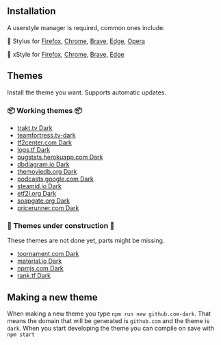 ## Installation

A userstyle manager is required, common ones include:

🎨 Stylus for [Firefox](https://addons.mozilla.org/en-US/firefox/addon/styl-us/), [Chrome](https://chrome.google.com/webstore/detail/stylus/clngdbkpkpeebahjckkjfobafhncgmne), [Brave](https://chrome.google.com/webstore/detail/stylus/clngdbkpkpeebahjckkjfobafhncgmne), [Edge](https://chrome.google.com/webstore/detail/stylus/clngdbkpkpeebahjckkjfobafhncgmne), [Opera](https://addons.opera.com/en-gb/extensions/details/stylus/)

🎨 xStyle for [Firefox](https://addons.mozilla.org/firefox/addon/xstyle/), [Chrome](https://chrome.google.com/webstore/detail/xstyle/hncgkmhphmncjohllpoleelnibpmccpj), [Brave](https://chrome.google.com/webstore/detail/xstyle/hncgkmhphmncjohllpoleelnibpmccpj), [Edge](https://chrome.google.com/webstore/detail/xstyle/hncgkmhphmncjohllpoleelnibpmccpj)

## Themes

Install the theme you want. Supports automatic updates.

### 📦 Working themes 📦

- [trakt.tv Dark](https://raw.githubusercontent.com/PhongGuy/themes/main/dist/trakt-dark.user.css)
- [teamfortress.tv-dark](https://raw.githubusercontent.com/PhongGuy/themes/main/dist/teamfortress.tv-dark.user.css)
- [tf2center.com Dark](https://raw.githubusercontent.com/PhongGuy/themes/main/dist/tf2center.com-dark.user.css)
- [logs.tf Dark](https://raw.githubusercontent.com/PhongGuy/themes/main/dist/logs.tf-dark.user.css)
- [pugstats.herokuapp.com Dark](https://raw.githubusercontent.com/PhongGuy/themes/main/dist/pugstats.herokuapp.com-dark.user.css)
- [dbdiagram.io Dark](https://raw.githubusercontent.com/PhongGuy/themes/main/dist/dbdiagram.io-dark.user.css)
- [themoviedb.org Dark](https://raw.githubusercontent.com/PhongGuy/themes/main/dist/themoviedb.org-dark.user.css)
- [podcasts.google.com Dark](https://raw.githubusercontent.com/PhongGuy/themes/main/dist/podcasts.google.com-dark.user.css)
- [steamid.io Dark](https://raw.githubusercontent.com/PhongGuy/themes/main/dist/steamid.io-dark.user.css)
- [etf2l.org Dark](https://raw.githubusercontent.com/PhongGuy/themes/main/dist/etf2l.org-dark.user.css)
- [soapgate.org Dark](https://raw.githubusercontent.com/PhongGuy/themes/main/dist/soapgate.org-dark.user.css)
- [pricerunner.com Dark](https://raw.githubusercontent.com/PhongGuy/themes/main/dist/pricerunner.com-dark.user.css)

### 🦺 Themes under construction 🦺

These themes are not done yet, parts might be missing.

- [toornament.com Dark](https://raw.githubusercontent.com/PhongGuy/themes/main/dist/toornament.com-dark.user.css)
- [material.io Dark](https://raw.githubusercontent.com/PhongGuy/themes/main/dist/material.io-dark.user.css)
- [npmjs.com Dark](https://raw.githubusercontent.com/PhongGuy/themes/main/dist/npmjs.com-dark.user.css)
- [rank.tf Dark](https://raw.githubusercontent.com/PhongGuy/themes/main/dist/rank.tf-dark.user.css)

## Making a new theme

When making a new theme you type `npm run new github.com-dark`. That means the domain that will be generated is `github.com` and the theme is `dark`. When you start developing the theme you can compile on save with `npm start`
